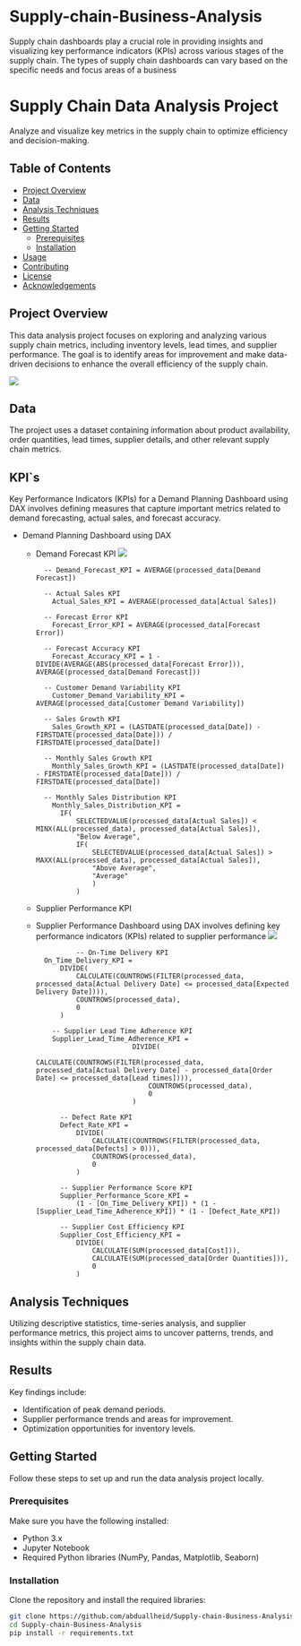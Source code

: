 # Supply-chain-Business-Analysis
Supply chain dashboards play a crucial role in providing insights and visualizing key performance indicators (KPIs) across various stages of the supply chain. The types of supply chain dashboards can vary based on the specific needs and focus areas of a business

# Supply Chain Data Analysis Project

Analyze and visualize key metrics in the supply chain to optimize efficiency and decision-making.

## Table of Contents
- [Project Overview](#project-overview)
- [Data](#data)
- [Analysis Techniques](#analysis-techniques)
- [Results](#results)
- [Getting Started](#getting-started)
  - [Prerequisites](#prerequisites)
  - [Installation](#installation)
- [Usage](#usage)
- [Contributing](#contributing)
- [License](#license)
- [Acknowledgements](#acknowledgements)

## Project Overview

This data analysis project focuses on exploring and analyzing various supply chain metrics, including inventory levels, lead times, and supplier performance. The goal is to identify areas for improvement and make data-driven decisions to enhance the overall efficiency of the supply chain.

![](overview.png)
## Data

The project uses a dataset containing information about product availability, order quantities, lead times, supplier details, and other relevant supply chain metrics.
## KPI`s
Key Performance Indicators (KPIs) for a Demand Planning Dashboard using DAX involves defining measures that capture important metrics related to demand forecasting, actual sales, and forecast accuracy.

- Demand Planning Dashboard using DAX 
  - Demand Forecast KPI
          ![](Demand.png)

          -- Demand_Forecast_KPI = AVERAGE(processed_data[Demand Forecast])

          -- Actual Sales KPI
            Actual_Sales_KPI = AVERAGE(processed_data[Actual Sales])
          
          -- Forecast Error KPI
            Forecast_Error_KPI = AVERAGE(processed_data[Forecast Error])
          
          -- Forecast Accuracy KPI
            Forecast_Accuracy_KPI = 1 - DIVIDE(AVERAGE(ABS(processed_data[Forecast Error])), AVERAGE(processed_data[Demand Forecast]))
          
          -- Customer Demand Variability KPI
            Customer_Demand_Variability_KPI = AVERAGE(processed_data[Customer Demand Variability])
          
          -- Sales Growth KPI
            Sales_Growth_KPI = (LASTDATE(processed_data[Date]) - FIRSTDATE(processed_data[Date])) / FIRSTDATE(processed_data[Date])
          
          -- Monthly Sales Growth KPI
            Monthly_Sales_Growth_KPI = (LASTDATE(processed_data[Date]) - FIRSTDATE(processed_data[Date])) / FIRSTDATE(processed_data[Date])
          
          -- Monthly Sales Distribution KPI
            Monthly_Sales_Distribution_KPI = 
              IF(
                  SELECTEDVALUE(processed_data[Actual Sales]) < MINX(ALL(processed_data), processed_data[Actual Sales]),
                  "Below Average",
                  IF(
                      SELECTEDVALUE(processed_data[Actual Sales]) > MAXX(ALL(processed_data), processed_data[Actual Sales]),
                      "Above Average",
                      "Average"
                      )
                  )
  -  Supplier Performance KPI
    - Supplier Performance Dashboard using DAX involves defining key performance indicators (KPIs) related to supplier performance
      ![](performance.png)

                    -- On-Time Delivery KPI
            On_Time_Delivery_KPI = 
                DIVIDE(
                    CALCULATE(COUNTROWS(FILTER(processed_data, processed_data[Actual Delivery Date] <= processed_data[Expected Delivery Date]))),
                    COUNTROWS(processed_data),
                    0
                )

              -- Supplier Lead Time Adherence KPI
              Supplier_Lead_Time_Adherence_KPI = 
                                  DIVIDE(
                                      CALCULATE(COUNTROWS(FILTER(processed_data, processed_data[Actual Delivery Date] - processed_data[Order Date] <= processed_data[Lead times]))),
                                      COUNTROWS(processed_data),
                                      0
                                  )
                
                -- Defect Rate KPI
                Defect_Rate_KPI = 
                    DIVIDE(
                        CALCULATE(COUNTROWS(FILTER(processed_data, processed_data[Defects] > 0))),
                        COUNTROWS(processed_data),
                        0
                    )
                
                -- Supplier Performance Score KPI
                Supplier_Performance_Score_KPI = 
                    (1 - [On_Time_Delivery_KPI]) * (1 - [Supplier_Lead_Time_Adherence_KPI]) * (1 - [Defect_Rate_KPI])
                
                -- Supplier Cost Efficiency KPI
                Supplier_Cost_Efficiency_KPI = 
                    DIVIDE(
                        CALCULATE(SUM(processed_data[Cost])),
                        CALCULATE(SUM(processed_data[Order Quantities])),
                        0
                    )


## Analysis Techniques

Utilizing descriptive statistics, time-series analysis, and supplier performance metrics, this project aims to uncover patterns, trends, and insights within the supply chain data.

## Results

Key findings include:
- Identification of peak demand periods.
- Supplier performance trends and areas for improvement.
- Optimization opportunities for inventory levels.

## Getting Started

Follow these steps to set up and run the data analysis project locally.

### Prerequisites

Make sure you have the following installed:
- Python 3.x
- Jupyter Notebook
- Required Python libraries (NumPy, Pandas, Matplotlib, Seaborn)

### Installation

Clone the repository and install the required libraries:
```bash
git clone https://github.com/abduallheid/Supply-chain-Business-Analysis.git
cd Supply-chain-Business-Analysis
pip install -r requirements.txt
